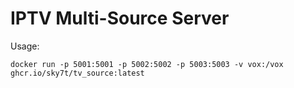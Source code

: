 # IPTV Multi-Source Server

Usage:

`docker run -p 5001:5001 -p 5002:5002 -p 5003:5003 -v vox:/vox ghcr.io/sky7t/tv_source:latest`
